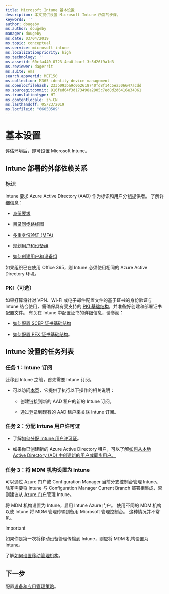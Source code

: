 ```yaml
---
title: Microsoft Intune 基本设置
description: 本文提供设置 Microsoft Intune 所需的步骤。
keywords: ''
author: dougeby
ms.author: dougeby
manager: dougeby
ms.date: 03/04/2019
ms.topic: conceptual
ms.service: microsoft-intune
ms.localizationpriority: high
ms.technology: ''
ms.assetid: 60cfa440-0723-4ea0-bacf-3c5d26f9a1d3
ms.reviewer: dagerrit
ms.suite: ems
search.appverid: MET150
ms.collection: M365-identity-device-management
ms.openlocfilehash: 233b093ba9c062618740fd8f14c5ea306647acdd
ms.sourcegitcommit: 916fed64f3d173498a2905c7ed8d2d6416e34061
ms.translationtype: HT
ms.contentlocale: zh-CN
ms.lasthandoff: 05/23/2019
ms.locfileid: "66050509"
---
```

# <a name="basic-setup"></a>基本设置

评估环境后，即可设置 Microsoft Intune。

## <a name="external-dependencies-for-an-intune-deployment"></a>Intune 部署的外部依赖关系

### <a name="identity"></a>标识

Intune 要求 Azure Active Directory (AAD) 作为标识和用户分组提供者。 了解详细信息：

-  [身份要求](https://docs.microsoft.com/azure/active-directory/active-directory-hybrid-identity-design-considerations-overview#design-considerations-overview)

-   [目录同步路线图](https://docs.microsoft.com/azure/active-directory/active-directory-hybrid-identity-design-considerations-directory-sync-requirements)

-   [多重身份验证 (MFA)](https://docs.microsoft.com/azure/active-directory/authentication/concept-mfa-howitworks)

-   [规划用户和设备组](users-add.md)

-   [如何创建用户和设备组](groups-get-started.md)

如果组织已在使用 Office 365，则 Intune 必须使用相同的 Azure Active Directory 环境。

### <a name="pki-optional"></a>PKI（可选）

如果打算将针对 VPN、Wi-Fi 或电子邮件配置文件的基于证书的身份验证与 Intune 结合使用，需确保具有受支持的 [PKI 基础结构](certificates-configure.md)，并准备好创建和部署证书配置文件。 有关在 Intune 中配置证书的详细信息，请参阅：

-   [如何配置 SCEP 证书基础结构](/intune/certificates-scep-configure)

-   [如何配置 PFX 证书基础结构](/intune/certficates-pfx-configure)。


## <a name="task-list-for-an-intune-setup"></a>Intune 设置的任务列表

### <a name="task-1-intune-subscription"></a>任务 1：Intune 订阅

迁移到 Intune 之前，首先需要 Intune 订阅。

-   可以访问[本页](https://admin.microsoft.com/Signup/Signup.aspx?OfferId=40BE278A-DFD1-470a-9EF7-9F2596EA7FF9&dl=INTUNE_A&ali=1#0)，它提供了执行以下操作的相关说明：

    -   创建链接到新的 AAD 租户的新的 Intune 订阅。

    -   通过登录到现有的 AAD 租户来关联 Intune 订阅。

### <a name="task-2-assign-intune-user-licenses"></a>任务 2：分配 Intune 用户许可证

-   了解[如何分配 Intune 用户许可证](licenses-assign.md)。

-   如果你已创建新的 Azure Active Directory 租户，可以了解[如何从本地 Active Directory (AD) 中创建新的用户或同步用户。](https://docs.microsoft.com/azure/active-directory/connect/active-directory-aadconnect)

### <a name="task-3-set-your-mdm-authority-to-intune"></a>任务 3：将 MDM 机构设置为 Intune

可以通过 Azure 门户或 Configuration Manager 当前分支控制台管理 Intune。 除非需要将 Intune 与 Configuration Manager Current Branch 部署相集成，否则建议从 [Azure 门户](https://portal.azure.com)管理 Intune。

将 MDM 机构设置为 Intune，启用 Intune Azure 门户。 使用不同的 MDM 机构以使 Intune 将 MDM 管理传输到备用 Microsoft 管理控制台。 这种情况并不常见。

> [!IMPORTANT]
> 如果你是第一次将移动设备管理传输到 Intune，则应将 MDM 机构设置为 Intune。

了解[如何设置移动管理机构](mdm-authority-set.md)。

## <a name="next-step"></a>下一步

配置[设备和应用管理策略](migration-guide-configure-policies.md)。
